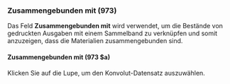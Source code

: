 ### Zusammengebunden mit (973)

Das Feld **Zusammengebunden mit** wird verwendet, um die Bestände von gedruckten Ausgaben mit einem Sammelband zu verknüpfen und somit anzuzeigen, dass die Materialien zusammengebunden sind.

#### Zusammengebunden mit (973 $a)

Klicken Sie auf die Lupe, um den Konvolut-Datensatz auszuwählen.

